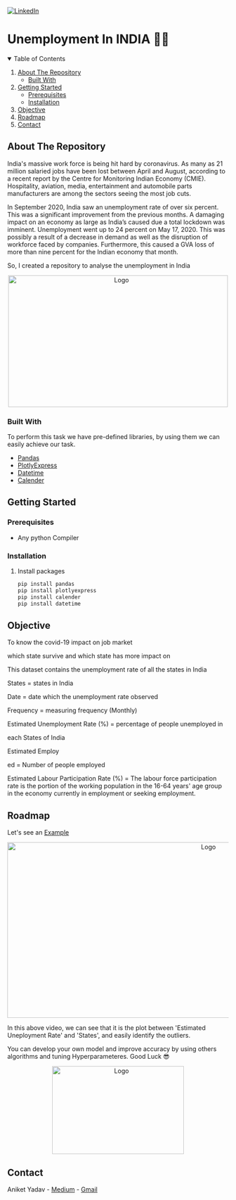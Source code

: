 

[![LinkedIn][linkedin-shield]][linkedin-url]

# Unemployment In INDIA 🏳‍🌈

<!-- TABLE OF CONTENTS -->
<details open="open">
  <summary>Table of Contents</summary>
  <ol>
    <li>
      <a href="#about-the-repository">About The Repository</a>
      <ul>
        <li><a href="#built-with">Built With</a></li>
      </ul>
    </li>
    <li>
      <a href="#getting-started">Getting Started</a>
      <ul>
        <li><a href="#prerequisites">Prerequisites</a></li>
        <li><a href="#installation">Installation</a></li>
      </ul>
    </li>
    <li><a href="#objective">Objective</a></li>
    <li><a href="#roadmap">Roadmap</a></li>
    <li><a href="#contact">Contact</a></li>
  </ol>
</details>



<!-- ABOUT THE PROJECT -->
## About The Repository
India's massive work force is being hit hard by coronavirus. As many as 21 million salaried jobs have been lost between April and August, according to a recent report by the Centre for Monitoring Indian Economy (CMIE). Hospitality, aviation, media, entertainment and automobile parts manufacturers are among the sectors seeing the most job cuts.

In September 2020, India saw an unemployment rate of over six percent. This was a significant improvement from the previous months. A damaging impact on an economy as large as India’s caused due a total lockdown was imminent. Unemployment went up to 24 percent on May 17, 2020. This was possibly a result of a decrease in demand as well as the disruption of workforce faced by companies. Furthermore, this caused a GVA loss of more than nine percent for the Indian economy that month.

So, I created a repository to analyse the unemployment in India


<p align="center">
<img src="https://dazeinfo.com/wp-content/uploads/2019/03/unemployment-rate-in-India.jpg"
 alt="Logo" width="500" height="300">
</p>


### Built With

To perform this task we have pre-defined libraries, by using them we can easily achieve our task.
* [Pandas](https://www.w3schools.com/python/pandas/default.asp)
* [PlotlyExpress](https://plotly.com/python/plotly-express/)
* [Datetime](https://docs.python.org/3/library/datetime.html)
* [Calender](https://www.geeksforgeeks.org/python-calendar-module/)


<!-- GETTING STARTED -->
## Getting Started

### Prerequisites
* Any python Compiler

### Installation

1. Install packages
   ```sh
   pip install pandas
   pip install plotlyexpress
   pip install calender
   pip install datetime
   ```



<!-- OBJECTIVE EXAMPLES -->
## Objective

To know the covid-19 impact on job market

which state survive and which state has more impact on

This dataset contains the unemployment rate of all the states in India

States = states in India

Date = date which the unemployment rate observed

Frequency = measuring frequency (Monthly)

Estimated Unemployment Rate (%) = percentage of people unemployed in

each States of India

Estimated Employ



ed = Number of people employed

Estimated Labour Participation Rate (%) = The labour force participation rate is the portion of the working population in the 16-64 years' age group in the economy currently in employment or seeking employment.



<!-- ROADMAP -->
## Roadmap

Let's see an [Example](https://github.com/aniketyadav20/Unemployment-in-India/blob/main/unemployment.ipynb) 
<p align="center">
<img src="https://user-images.githubusercontent.com/61983232/122559864-82cde680-d05d-11eb-890b-640bf555b673.gif"
 alt="Logo" width="900" height="400">
</p>
In this above video, we can see that it is the plot between 'Estimated Uneployment Rate' and 'States', and easily identify the outliers.




You can develop your own model and improve accuracy by using others algorithms and tuning Hyperparameteres. Good Luck 😎

<p align="center">
<img src="https://media.tenor.com/images/44239e2f2b648966a8dd1bbe99b734e4/tenor.gif"
 alt="Logo" width="300" height="200">
</p>


## Contact

Aniket Yadav - [Medium](https://aniketyadavv.medium.com/) - [Gmail](https://yadavaniket0820gmail.com/)
<!-- MARKDOWN LINKS & IMAGES -->
<!-- https://www.markdownguide.org/basic-syntax/#reference-style-links -->
[linkedin-shield]: https://img.shields.io/badge/-LinkedIn-black.svg?style=for-the-badge&logo=linkedin&colorB=555
[linkedin-url]: https://www.linkedin.com/in/aniket-yadav-2008/
